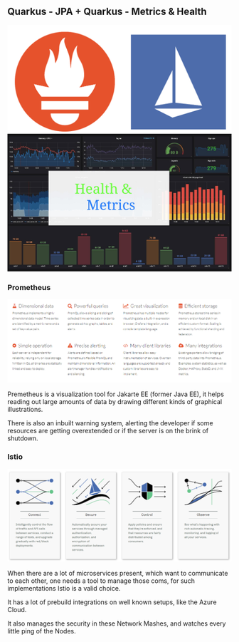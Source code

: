## Quarkus - JPA + Quarkus - Metrics & Health
<img src="resources/prometheus.png">

<img src="resources/metrics.jpg">

### Prometheus

<img src="resources/1570455717532.png">

Premetheus is a visualization tool for Jakarte EE (former Java EE), it helps reading out large amounts of data by drawing different kinds of graphical illustrations.

There is also an inbuilt warning system, alerting the developer if some resources are getting overextended or if the server is on the brink of shutdown.

### Istio

<img src="resources/1570455936453.png">

When there are a lot of microservices present, which want to communicate to each other, one needs a tool to manage those coms, for such implementations Istio is a valid choice.

It has a lot of prebuild integrations on well known setups, like the Azure Cloud.

It also manages the security in these Network Mashes, and watches every little ping of the Nodes.

